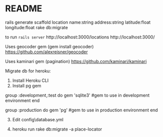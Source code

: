 # README

rails generate scaffold location name:string address:string latitude:float longitude:float
rake db:migrate

to run `rails server`
http://localhost:3000/locations
http://localhost:3000/

Uses geocoder gem (gem install geocoder)
https://github.com/alexreisner/geocoder

Uses kaminari gem (pagination)
https://github.com/kaminari/kaminari

Migrate db for heroku:
1. Install Heroku CLI
2. Install pg gem

group :development,:test do
   gem 'sqlite3'    #gem to use in development environment
end

group :production do
  gem 'pg'         #gem to use in production environment
end

3. Edit config\database.yml

4. heroku run rake db:migrate -a place-locator
